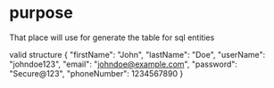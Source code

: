 # purpose
That place will use for generate the table for sql entities

valid structure
{
"firstName": "John",
"lastName": "Doe",
"userName": "johndoe123",
"email": "johndoe@example.com",
"password": "Secure@123",
"phoneNumber": 1234567890
}